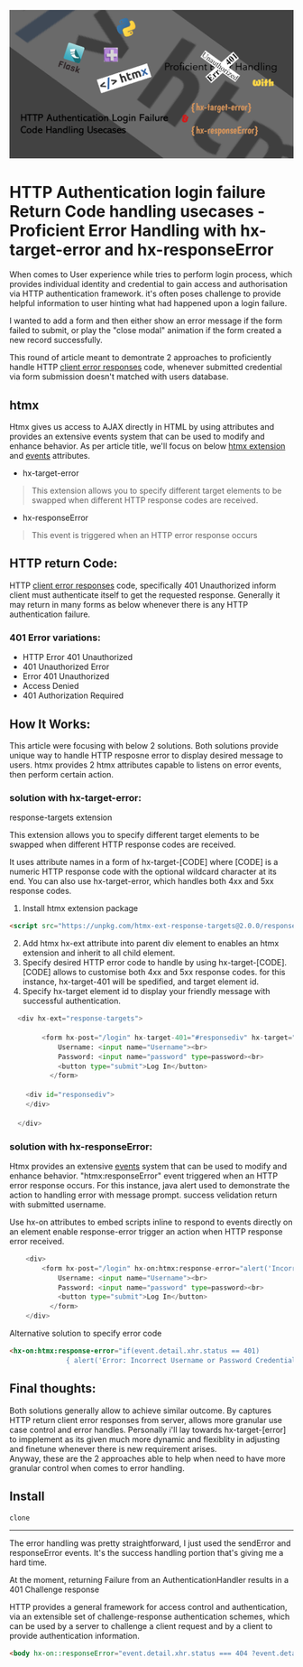 ![image](images/1.png)

# HTTP Authentication login failure Return Code handling usecases - Proficient Error Handling with hx-target-error and hx-responseError

When comes to User experience while tries to perform login process, which provides individual identity and credential to gain access and authorisation via HTTP authentication framework. it's often poses challenge to provide helpful information to user hinting what had happened upon a login failure.

I wanted to add a form and then either show an error message if the form failed to submit, or play the "close modal" animation if the form created a new record successfully.

This round of article meant to demontrate 2 approaches to proficiently handle HTTP [client error responses][5] code, whenever submitted credential via form submission doesn't matched with users database.

## htmx 

Htmx gives us access to AJAX directly in HTML by using attributes and provides an extensive events system that can be used to modify and enhance behavior. As per article title, we'll focus on below [htmx extension][2] and [events][3] attributes.

- hx-target-error
> This extension allows you to specify different target elements to be swapped when different HTTP response codes are received.
- hx-responseError
> This event is triggered when an HTTP error response occurs

## HTTP return Code: 

HTTP [client error responses][5] code, specifically 401 Unauthorized inform client must authenticate itself to get the requested response. Generally it may return in many forms as below whenever there is any HTTP authentication failure.

### 401 Error variations:
- HTTP Error 401 Unauthorized
- 401 Unauthorized Error
- Error 401 Unauthorized
- Access Denied
- 401 Authorization Required

## How It Works:

This article were focusing with below 2 solutions. Both solutions provide unique way to handle HTTP resposne error to display desired message to users. htmx provides 2 htmx attributes capable to listens on error events, then perform certain action.


### solution with hx-target-error:

response-targets extension

This extension allows you to specify different target elements to be swapped when different HTTP response codes are received.

It uses attribute names in a form of hx-target-[CODE] where [CODE] is a numeric HTTP response code with the optional wildcard character at its end. You can also use hx-target-error, which handles both 4xx and 5xx response codes.

1. Install htmx extension package

```html
<script src="https://unpkg.com/htmx-ext-response-targets@2.0.0/response-targets.js"></script>
```

2. Add htmx hx-ext attribute into parent div element to enables an htmx extension and inherit to all child element.
3. Specify desired HTTP error code to handle by using hx-target-[CODE]. [CODE] allows to customise both 4xx and 5xx response codes. for this instance, hx-target-401 will be spedified, and target element id.
4. Specify hx-target element id to display your friendly message with successful authentication.

```python
  <div hx-ext="response-targets">

        <form hx-post="/login" hx-target-401="#responsediv" hx-target="div#responsediv">
            Username: <input name="Username"><br>
            Password: <input name="password" type=password><br>
            <button type="submit">Log In</button>
          </form>

    <div id="responsediv">
    </div>

  </div>
```

### solution with hx-responseError:

Htmx provides an extensive [events][3] system that can be used to modify and enhance behavior. "htmx:responseError" event triggered when an HTTP error response occurs. For this instance, java alert used to demonstrate the action to handling error with message prompt. success velidation return with submitted username.

Use hx-on attributes to embed scripts inline to respond to events directly on an element enable response-error trigger an action when HTTP response error received. 

```python
    <div>
        <form hx-post="/login" hx-on:htmx:response-error="alert('Incorrect Username or Password Credential')" hx-target="#success-div">
            Username: <input name="Username"><br>
            Password: <input name="password" type=password><br>
            <button type="submit">Log In</button>
          </form>
    </div>
```

Alternative solution to specify error code


```html
<hx-on:htmx:response-error="if(event.detail.xhr.status == 401)
              { alert('Error: Incorrect Username or Password Credential') }"> 
```

## Final thoughts:

Both solutions generally allow to achieve similar outcome. 
By captures HTTP return client error responses from server, allows more granular use case control and error handles. 
Personally i'll lay towards hx-target-[error] to impplement as its given much more dynamic and flexiblity in adjusting and finetune whenever there is new requirement arises.  
Anyway, these are the 2 approaches able to help when need to have more granular control when comes to error handling.

## Install

```
clone

```



[1]: https://htmx.org/attributes/hx-ext/
[2]: https://extensions.htmx.org/
[3]: https://htmx.org/events/#htmx:responseError
[4]: https://developer.mozilla.org/en-US/docs/Web/HTTP/Authentication
[5]: https://developer.mozilla.org/en-US/docs/Web/HTTP/Status#client_error_responses
[6]: https://serjhenrique.com/create-dependent-dropdown-with-django-and-htmx/
[7]: https://htmx.org/attributes/hx-on/

---

The error handling was pretty straightforward, I just used the sendError and responseError events. It's the success handling portion that's giving me a hard time.

At the moment, returning Failure from an AuthenticationHandler results in a 401 Challenge response

HTTP provides a general framework for access control and
   authentication, via an extensible set of challenge-response
   authentication schemes, which can be used by a server to challenge a
   client request and by a client to provide authentication information.

   ```html
<body hx-on::responseError="event.detail.xhr.status === 404 ?event.detail.target = true : undefined"> 
```